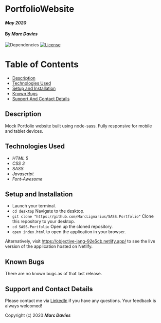# PortfolioWebsite

#### _May 2020_

#### By _**Marc Davies**_

![Dependencies](https://img.shields.io/badge/dependencies-up%20to%20date-brightgreen.svg)
[![License](https://img.shields.io/badge/license-MIT-blue.svg)](https://opensource.org/licenses/MIT)

# Table of Contents

<!--ts-->

- [Description](#description)
- [Technologies Used](#technologies-used)
- [Setup and Installation](#setup-and-installation)
- [Known Bugs](#known-bugs)
- [Support And Contact Details](#support-and-contact-details)
<!--te-->

## Description

Mock Portfolio website built using node-sass. Fully responsive for mobile and tablet devices.

## Technologies Used

- _HTML 5_
- _CSS 3_
- _SASS_
- _Javascript_
- _Font-Awesome_

## Setup and Installation

- Launch your terminal.
- `cd desktop` Navigate to the desktop.
- `git clone "https://github.com/MarcLignarius/SASS.Portfolio"` Clone this repository to your desktop.
- `cd SASS.Portfolio` Open up the cloned repository.
- `open index.html` to open the application in your browser.

Alternatively, visit https://objective-jang-92e5cb.netlify.app/ to see the live version of the application hosted on Netlify.

## Known Bugs

There are no known bugs as of that last release.

## Support and Contact Details

Please contact me via <a href="https://www.linkedin.com/in/marcdaviesriot/">LinkedIn</a> if you have any questions. Your feedback is always welcomed!

Copyright (c) 2020 **_Marc Davies_**
